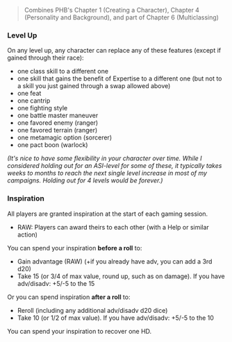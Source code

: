 > Combines PHB's Chapter 1 (Creating a Character), Chapter 4 (Personality and Background), and part of Chapter 6 (Multiclassing)

### Level Up

On any level up, any character can replace any of these features (except if gained through their race):

* one class skill to a different one
* one skill that gains the benefit of Expertise to a different one (but not to a skill you just gained through a swap allowed above)
* one feat
* one cantrip
* one fighting style
* one battle master maneuver
* one favored enemy (ranger)
* one favored terrain (ranger)
* one metamagic option (sorcerer)
* one pact boon (warlock)

*(It's nice to have some flexibility in your character over time. While I considered holding out for an ASI-level for some of these, it typically takes weeks to months to reach the next single level increase in most of my campaigns. Holding out for 4 levels would be forever.)*

### Inspiration

All players are granted inspiration at the start of each gaming session.

* RAW: Players can award theirs to each other (with a Help or similar action) 

You can spend your inspiration **before a roll** to:

* Gain advantage (RAW)  (+if you already have adv, you can add a 3rd d20)
* Take 15 (or 3/4 of max value, round up, such as on damage). If you have adv/disadv: +5/-5 to the 15

Or you can spend inspiration **after a roll** to:

* Reroll (including any additional adv/disadv d20 dice)
* Take 10 (or 1/2 of max value). If you have adv/disadv: +5/-5 to the 10

You can spend your inspiration to recover one HD.
